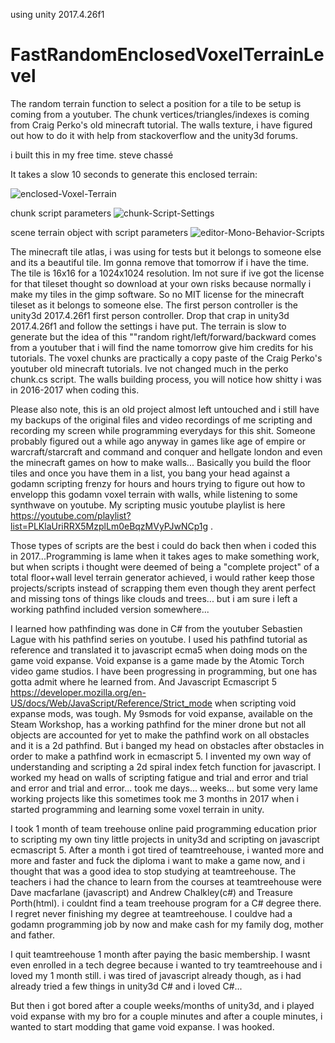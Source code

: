 using unity 2017.4.26f1
# FastRandomEnclosedVoxelTerrainLevel
The random terrain function to select a position for a tile to be setup is coming from a youtuber. The chunk vertices/triangles/indexes is coming from Craig Perko's old minecraft tutorial. The walls texture, i have figured out how to do it with help from stackoverflow and the unity3d forums.

i built this in my free time.
steve chassé

It takes a slow 10 seconds to generate this enclosed terrain:

<img src="https://i.ibb.co/9grgr80/enclosed-Voxel-Terrain.png" alt="enclosed-Voxel-Terrain" border="0">

chunk script parameters
<img src="https://i.ibb.co/SdCyG8v/chunk-Script-Settings.png" alt="chunk-Script-Settings" border="0">

scene terrain object with script parameters
<img src="https://i.ibb.co/BqWyjVw/editor-Mono-Behavior-Scripts.png" alt="editor-Mono-Behavior-Scripts" border="0">

The minecraft tile atlas, i was using for tests but it belongs to someone else and its a beautiful tile. Im gonna remove that tomorrow if i have the time. The tile is 16x16 for a 1024x1024 resolution. Im not sure if ive got the license for that tileset thought so download at your own risks because normally i make my tiles in the gimp software. So no MIT license for the minecraft tileset as it belongs to someone else. The first person controller is the unity3d 2017.4.26f1 first person controller. Drop that crap in unity3d 2017.4.26f1 and follow the settings i have put. The terrain is slow to generate but the idea of this ""random right/left/forward/backward comes from a youtuber that i will find the name tomorrow give him credits for his tutorials. The voxel chunks are practically a copy paste of the Craig Perko's youtuber old minecraft tutorials. Ive not changed much in the perko chunk.cs script. The walls building process, you will notice how shitty i was in 2016-2017 when coding this.

Please also note, this is an old project almost left untouched and i still have my backups of the original files and video recordings of me scripting and recording my screen while programming everydays for this shit. Someone probably figured out a while ago anyway in games like age of empire or warcraft/starcraft and command and conquer and hellgate london and even the minecraft games on how to make walls... Basically you build the floor tiles and once you have them in a list, you bang your head against a godamn scripting frenzy for hours and hours trying to figure out how to envelopp this godamn voxel terrain with walls, while listening to some synthwave on youtube. My scripting music youtube playlist is here https://youtube.com/playlist?list=PLKlaUriRRX5MzplLm0eBqzMVyPJwNCp1g . 

Those types of scripts are the best i could do back then when i coded this in 2017...Programming is lame when it takes ages to make something work, but when scripts i thought were deemed of being a "complete project" of a total floor+wall level terrain generator achieved, i would rather keep those projects/scripts instead of scrapping them even though they arent perfect and missing tons of things like clouds and trees... but i am sure i left a working pathfind included version somewhere...

I learned how pathfinding was done in C# from the youtuber Sebastien Lague with his pathfind series on youtube. I used his pathfind tutorial as reference and translated it to javascript ecma5 when doing mods on the game void expanse. Void expanse is a game made by the Atomic Torch video game studios. I have been progressing in programming, but one has gotta admit where he learned from. And Javascript Ecmascript 5 https://developer.mozilla.org/en-US/docs/Web/JavaScript/Reference/Strict_mode when scripting void expanse mods, was tough. My 9smods for void expanse, available on the Steam Workshop, has a working pathfind for the miner drone but not all objects are accounted for yet to make the pathfind work on all obstacles and it is a 2d pathfind. But i banged my head on obstacles after obstacles in order to make a pathfind work in ecmascript 5. I invented my own way of understanding and scripting a 2d spiral index fetch function for javascript. I worked my head on walls of scripting fatigue and trial and error and trial and error and trial and error... took me days... weeks... but some very lame working projects like this sometimes took me 3 months in 2017 when i started programming and learning some voxel terrain in unity.

I took 1 month of team treehouse online paid programming education prior to scripting my own tiny little projects in unity3d and scripting on javascript ecmascript 5. After a month i got tired of teamtreehouse, i wanted more and more and faster and fuck the diploma i want to make a game now, and i thought that was a good idea to stop studying at teamtreehouse. The teachers i had the chance to learn from the courses at teamtreehouse were Dave macfarlane (javascript) and Andrew Chalkley(c#) and Treasure Porth(html). i couldnt find a team treehouse program for a C# degree there. I regret never finishing my degree at teamtreehouse. I couldve had a godamn programming job by now and make cash for my family dog, mother and father. 

I quit teamtreehouse 1 month after paying the basic membership. I wasnt even enrolled in a tech degree because i wanted to try teamtreehouse and i loved my 1 month still. i was tired of javascript already though, as i had already tried a few things in unity3d C# and i loved C#...

But then i got bored after a couple weeks/months of unity3d, and i played void expanse with my bro for a couple minutes and after a couple minutes, i wanted to start modding that game void expanse. I was hooked.
